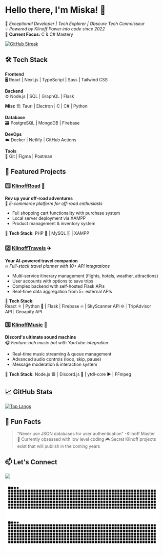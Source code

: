 # Hello there, I'm Miska! 👋

🚀 *Exceptional Developer | Tech Explorer | Obscure Tech Connoisseur*  
💡 *Powered by Klinoff Power into code since 2022*  
🌱 **Current Focus:** C & C# Mastery

[![GitHub Streak](https://streak-stats.demolab.com?user=miskamero&theme=dark&border_radius=6&mode=weekly)](https://git.io/streak-stats)

## 🛠️ Tech Stack

**Frontend**  
🖥️ React | Next.js | TypeScript | Sass | Tailwind CSS

**Backend**  
⚙️ Node.js | SQL | GraphQL  | Flask

**Misc**
🏗  Tauri | Electron | C | C# | Python

**Database**  
🗃️ PostgreSQL | MongoDB | Firebase  

**DevOps**  
☁️ Docker | Netlify | GitHub Actions

**Tools**  
🔧 Git | Figma | Postman

## 🌟 Featured Projects


### 1️⃣ [KlinoffRoad](https://github.com/miskamero/KlinoffRoad) 🛒 
**Rev up your off-road adventures**  
🚀 *E-commerce platform for off-road enthusiasts*  
- Full shopping cart functionality with purchase system  
- Local server deployment via XAMPP  
- Product management & inventory system

📌 **Tech Stack:** 
PHP 🐘 | MySQL 🗄️ | XAMPP  
<!-- [![Stars](https://img.shields.io/github/stars/miskamero/KlinoffRoad?style=flat-square)](https://github.com/miskamero/KlinoffRoad) -->


### 2️⃣ [KlinoffTravels](https://github.com/miskamero/KlinoffTravels) ✈️ 
**Your AI-powered travel companion**  
🔥 *Full-stack travel planner with 10+ API integrations*  
- Multi-service itinerary management (flights, hotels, weather, attractions) 
- User accounts with options to save trips 
- Complex backend with self-hosted Flask APIs  
- Real-time data aggregation from 5+ external APIs

📌 **Tech Stack:**  
React ⚛️ | Python 🐍 | Flask | Firebase 🔥 | SkyScanner API 🌐 | TripAdvisor API | Geoapify API  
<!-- [![Stars](https://img.shields.io/github/stars/miskamero/KlinoffTravels?style=flat-square)](https://github.com/miskamero/KlinoffTravels) -->


### 3️⃣  [KlinoffMusic](https://github.com/miskamero/Klinoff-Music)  🎵

**Discord's ultimate sound machine**  
🎧  _Feature-rich music bot with YouTube integration_

-   Real-time music streaming & queue management
-   Advanced audio controls (loop, skip, pause)
-   Message moderation & interaction system

📌 **Tech Stack:** 
Node.js 🟩 | Discord.js 🤖 | ytdl-core ▶️ | FFmpeg

## 📈 GitHub Stats
<!--
[![Miska's GitHub Stats](https://github-readme-stats.vercel.app/api?username=miskamero&show_icons=true&theme=radical)](https://github.com/miskamero)-->

[![Top Langs](https://github-readme-stats.vercel.app/api/top-langs/?username=miskamero&layout=compact&theme=vision-friendly-dark)](https://github.com/miskamero)

## 💬 Fun Facts

> "Never use JSON databases for user authentication" -Klinoff Master  
> 🎲 Currently obsessed with low level coding
> 🎮 Secret Klinoff projects exist that will publish in the coming years

## 📫 Let's Connect

[<img src="https://img.shields.io/badge/LinkedIn-0077B5?style=for-the-badge&logo=linkedin&logoColor=white">](https://www.linkedin.com/in/miskamero/)

![Snake Light](https://github.com/miskamero/miskamero/blob/output/snake.svg#gh-light-mode-only)
![Snake Dark](https://github.com/miskamero/miskamero/blob/output/snake-dark.svg#gh-dark-mode-only)